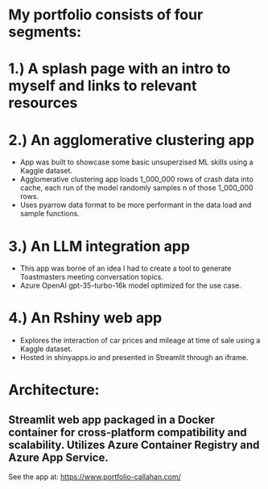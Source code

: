# My portfolio consists of four segments:

# 1.) A splash page with an intro to myself and links to relevant resources
# 2.) An agglomerative clustering app
- App was built to showcase some basic unsuperzised ML skills using a Kaggle dataset.
- Agglomerative clustering app loads 1_000_000 rows of crash data into cache, each run of the model randomly samples n of those 1_000_000 rows.
- Uses pyarrow data format to be more performant in the data load and sample functions.
# 3.) An LLM integration app
- This app was borne of an idea I had to create a tool to generate Toastmasters meeting conversation topics.
- Azure OpenAI gpt-35-turbo-16k model optimized for the use case.
# 4.) An Rshiny web app
- Explores the interaction of car prices and mileage at time of sale using a Kaggle dataset.
- Hosted in shinyapps.io and presented in Streamlit through an iframe.

# 
# Architecture:
## Streamlit web app packaged in a Docker container for cross-platform compatibility and scalability. Utilizes Azure Container Registry and Azure App Service.
See the app at: https://www.portfolio-callahan.com/

